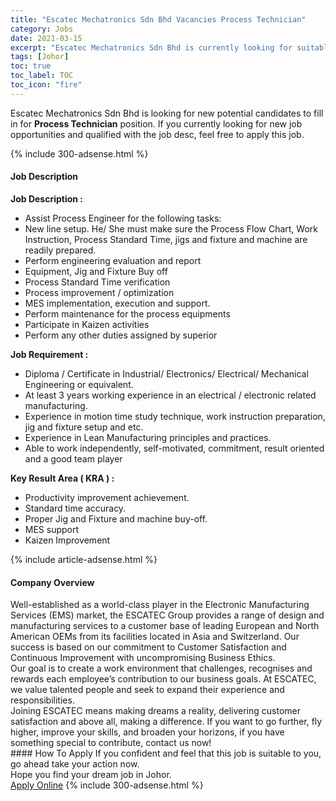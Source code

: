 ```yaml
---
title: "Escatec Mechatronics Sdn Bhd Vacancies Process Technician" 
category: Jobs 
date: 2021-03-15 
excerpt: "Escatec Mechatronics Sdn Bhd is currently looking for suitable person to fill in the Process Technician which based in Johor" 
tags: [Johor] 
toc: true 
toc_label: TOC 
toc_icon: "fire" 
--- 
```


<p>Escatec Mechatronics Sdn Bhd is looking for new potential candidates to fill in for <b>Process Technician</b> position. If you currently looking for new job opportunities and qualified with the job desc, feel free to apply this job.
</p>{% include 300-adsense.html %} 
<div><div><h4>Job Description</h4></div><div><div><span><div><p><strong>Job Description :</strong></p><ul><li>Assist Process Engineer for the following tasks:</li><li>New line setup. He/ She must make sure the Process Flow Chart, Work Instruction, Process Standard Time, jigs and fixture and machine are readily prepared.</li><li>Perform engineering evaluation and report</li><li>Equipment, Jig and Fixture Buy off</li><li>Process Standard Time verification</li><li>Process improvement / optimization</li><li>MES implementation, execution and support.</li><li>Perform maintenance for the process equipments</li><li>Participate in Kaizen activities</li><li>Perform any other duties assigned by superior</li></ul><p><strong>Job Requirement :</strong></p><ul><li>Diploma / Certificate in Industrial/ Electronics/ Electrical/ Mechanical Engineering or equivalent.</li><li>At least 3 years working experience in an electrical / electronic related manufacturing.</li><li>Experience in motion time study technique, work instruction preparation, jig and fixture setup and etc.</li><li>Experience in Lean Manufacturing principles and practices.</li><li>Able to work independently, self-motivated, commitment, result oriented and a good team player</li></ul><p><strong>Key Result Area ( KRA ) :</strong></p><ul><li>Productivity improvement achievement.</li><li>Standard time accuracy.</li><li>Proper Jig and Fixture and machine buy-off.</li><li>MES support</li><li>Kaizen Improvement</li></ul></div></span></div></div></div> 
{% include article-adsense.html %} 
<div><div><h4>Company Overview</h4></div><div><div><span><div><div>Well-established as a world-class player in the Electronic Manufacturing Services (EMS) market, the ESCATEC Group provides a range of design and manufacturing services to a customer base of leading European and North American OEMs from its facilities located in Asia and Switzerland. Our success is based on our commitment to Customer Satisfaction and Continuous Improvement with uncompromising Business Ethics.</div>
<div>Our goal is to create a work environment that challenges, recognises and rewards each employee&#8217;s contribution to our business goals. At ESCATEC, we value talented people and seek to expand their experience and responsibilities.</div>
<div>Joining ESCATEC means making dreams a reality, delivering customer satisfaction and above all, making a difference. If you want to go further, fly higher, improve your skills, and broaden your horizons, if you have something special to contribute, contact us now!</div></div></span></div></div></div> 
#### How To Apply 
If you confident and feel that this job is suitable to you, go ahead take your action now. <br/> 
Hope you find your dream job in Johor. <br/> 
<a href="https://www.jobstreet.com.my/en/job/process-technician-4506585?jobId=jobstreet-my-job-4506585&" class="btn btn--info" target="_blank" rel="nofollow noopenner">Apply Online</a> 
{% include 300-adsense.html %} 